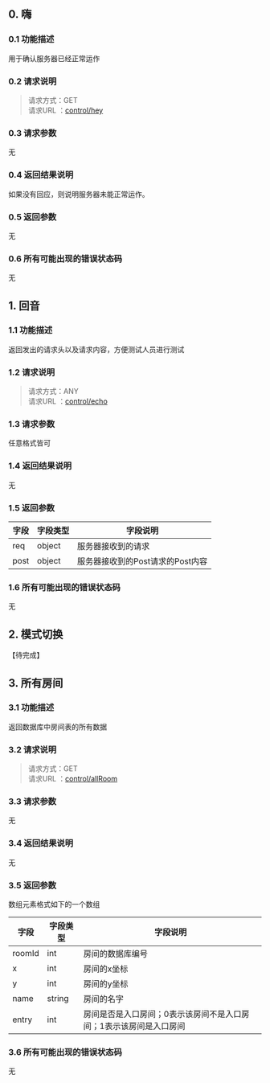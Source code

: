 ## 0. 嗨
### 0.1 功能描述
用于确认服务器已经正常运作
### 0.2 请求说明
> 请求方式：GET<br>
> 请求URL ：[control/hey](#)

### 0.3 请求参数

无

### 0.4 返回结果说明

如果没有回应，则说明服务器未能正常运作。

### 0.5 返回参数

无

### 0.6 所有可能出现的错误状态码

无



## 1. 回音

### 1.1 功能描述
返回发出的请求头以及请求内容，方便测试人员进行测试

### 1.2 请求说明
> 请求方式：ANY<br>
> 请求URL ：[control/echo](#)

### 1.3 请求参数

任意格式皆可

### 1.4 返回结果说明

无

### 1.5 返回参数

| 字段 | 字段类型 | 字段说明                         |
| ---- | -------- | -------------------------------- |
| req  | object   | 服务器接收到的请求               |
| post | object   | 服务器接收到的Post请求的Post内容 |

### 1.6 所有可能出现的错误状态码

无

## 2. 模式切换

【待完成】

## 3. 所有房间

### 3.1 功能描述

返回数据库中房间表的所有数据

### 3.2 请求说明
> 请求方式：GET<br>
> 请求URL ：[control/allRoom](#)

### 3.3 请求参数

无

### 3.4 返回结果说明

无

### 3.5 返回参数

数组元素格式如下的一个数组

| 字段   | 字段类型 | 字段说明                                                     |
| ------ | -------- | ------------------------------------------------------------ |
| roomId | int      | 房间的数据库编号                                             |
| x      | int      | 房间的x坐标                                                  |
| y      | int      | 房间的y坐标                                                  |
| name   | string   | 房间的名字                                                   |
| entry  | int      | 房间是否是入口房间；0表示该房间不是入口房间；1表示该房间是入口房间 |

### 3.6 所有可能出现的错误状态码

无